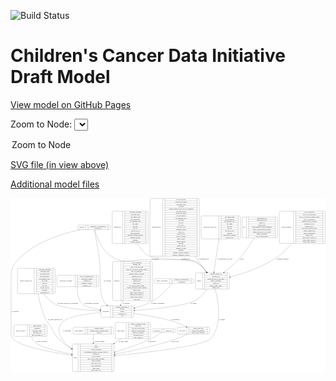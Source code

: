 <link rel='stylesheet' href="assets/style.css">
<link rel='stylesheet' href="https://unpkg.com/leaflet@1.5.1/dist/leaflet.css" integrity="sha512-xwE/Az9zrjBIphAcBb3F6JVqxf46+CDLwfLMHloNu6KEQCAWi6HcDUbeOfBIptF7tcCzusKFjFw2yuvEpDL9wQ==" crossorigin="">
<script type="text/javascript" src="https://code.jquery.com/jquery-3.2.1.min.js"></script>
<script type="text/javascript"  src="https://unpkg.com/leaflet@1.5.1/dist/leaflet.js"></script>
<script type="text/javascript" src="assets/actions.js"></script>

![Build Status](https://github.com/CBIIT/ccdi-model/actions/workflows/model-test-and-deploy.yml/badge.svg)

# Children's Cancer Data Initiative Draft Model

[View model on GitHub Pages](https://cbiit.github.io/ccdi-model/)



Zoom to Node: <select id="node_select">
  <option value="">Zoom to Node</option>
</select>
<div id="model"></div>

<p>
<a href="./model-desc/ccdi-model.svg">SVG file (in view above)</a>
<p>
<a href="./model-desc">Additional model files</a>
<div id='graph' style='display:off;'>
<svg width="3143pt" height="1735pt"
 viewBox="0.00 0.00 3143.28 1735.00" xmlns="http://www.w3.org/2000/svg" xmlns:xlink="http://www.w3.org/1999/xlink">
<g id="graph0" class="graph" transform="scale(1 1) rotate(0) translate(4 1731)">
<title>Perl</title>
<polygon fill="#ffffff" stroke="transparent" points="-4,4 -4,-1731 3139.2805,-1731 3139.2805,4 -4,4"/>
<!-- therapeutic_procedure -->
<g id="node1" class="node">
<title>therapeutic_procedure</title>
<path fill="none" stroke="#000000" d="M471.7805,-846.5C471.7805,-846.5 863.7805,-846.5 863.7805,-846.5 869.7805,-846.5 875.7805,-852.5 875.7805,-858.5 875.7805,-858.5 875.7805,-949.5 875.7805,-949.5 875.7805,-955.5 869.7805,-961.5 863.7805,-961.5 863.7805,-961.5 471.7805,-961.5 471.7805,-961.5 465.7805,-961.5 459.7805,-955.5 459.7805,-949.5 459.7805,-949.5 459.7805,-858.5 459.7805,-858.5 459.7805,-852.5 465.7805,-846.5 471.7805,-846.5"/>
<text text-anchor="middle" x="550.2805" y="-900.3" font-family="Times,serif" font-size="14.00" fill="#000000">therapeutic_procedure</text>
<polyline fill="none" stroke="#000000" points="640.7805,-846.5 640.7805,-961.5 "/>
<text text-anchor="middle" x="651.2805" y="-900.3" font-family="Times,serif" font-size="14.00" fill="#000000"> </text>
<polyline fill="none" stroke="#000000" points="661.7805,-846.5 661.7805,-961.5 "/>
<text text-anchor="middle" x="758.2805" y="-946.3" font-family="Times,serif" font-size="14.00" fill="#000000">days_to_treatment_start</text>
<polyline fill="none" stroke="#000000" points="661.7805,-938.5 854.7805,-938.5 "/>
<text text-anchor="middle" x="758.2805" y="-923.3" font-family="Times,serif" font-size="14.00" fill="#000000">therapeutic_agents</text>
<polyline fill="none" stroke="#000000" points="661.7805,-915.5 854.7805,-915.5 "/>
<text text-anchor="middle" x="758.2805" y="-900.3" font-family="Times,serif" font-size="14.00" fill="#000000">treatment_id</text>
<polyline fill="none" stroke="#000000" points="661.7805,-892.5 854.7805,-892.5 "/>
<text text-anchor="middle" x="758.2805" y="-877.3" font-family="Times,serif" font-size="14.00" fill="#000000">treatment_outcome</text>
<polyline fill="none" stroke="#000000" points="661.7805,-869.5 854.7805,-869.5 "/>
<text text-anchor="middle" x="758.2805" y="-854.3" font-family="Times,serif" font-size="14.00" fill="#000000">treatment_type</text>
<polyline fill="none" stroke="#000000" points="854.7805,-846.5 854.7805,-961.5 "/>
<text text-anchor="middle" x="865.2805" y="-900.3" font-family="Times,serif" font-size="14.00" fill="#000000"> </text>
</g>
<!-- participant -->
<g id="node5" class="node">
<title>participant</title>
<path fill="none" stroke="#000000" d="M910.7805,-541.5C910.7805,-541.5 1214.7805,-541.5 1214.7805,-541.5 1220.7805,-541.5 1226.7805,-547.5 1226.7805,-553.5 1226.7805,-553.5 1226.7805,-644.5 1226.7805,-644.5 1226.7805,-650.5 1220.7805,-656.5 1214.7805,-656.5 1214.7805,-656.5 910.7805,-656.5 910.7805,-656.5 904.7805,-656.5 898.7805,-650.5 898.7805,-644.5 898.7805,-644.5 898.7805,-553.5 898.7805,-553.5 898.7805,-547.5 904.7805,-541.5 910.7805,-541.5"/>
<text text-anchor="middle" x="946.7805" y="-595.3" font-family="Times,serif" font-size="14.00" fill="#000000">participant</text>
<polyline fill="none" stroke="#000000" points="994.7805,-541.5 994.7805,-656.5 "/>
<text text-anchor="middle" x="1005.2805" y="-595.3" font-family="Times,serif" font-size="14.00" fill="#000000"> </text>
<polyline fill="none" stroke="#000000" points="1015.7805,-541.5 1015.7805,-656.5 "/>
<text text-anchor="middle" x="1110.7805" y="-641.3" font-family="Times,serif" font-size="14.00" fill="#000000">alternate_participant_id</text>
<polyline fill="none" stroke="#000000" points="1015.7805,-633.5 1205.7805,-633.5 "/>
<text text-anchor="middle" x="1110.7805" y="-618.3" font-family="Times,serif" font-size="14.00" fill="#000000">ethnicity</text>
<polyline fill="none" stroke="#000000" points="1015.7805,-610.5 1205.7805,-610.5 "/>
<text text-anchor="middle" x="1110.7805" y="-595.3" font-family="Times,serif" font-size="14.00" fill="#000000">gender</text>
<polyline fill="none" stroke="#000000" points="1015.7805,-587.5 1205.7805,-587.5 "/>
<text text-anchor="middle" x="1110.7805" y="-572.3" font-family="Times,serif" font-size="14.00" fill="#000000">participant_id</text>
<polyline fill="none" stroke="#000000" points="1015.7805,-564.5 1205.7805,-564.5 "/>
<text text-anchor="middle" x="1110.7805" y="-549.3" font-family="Times,serif" font-size="14.00" fill="#000000">race</text>
<polyline fill="none" stroke="#000000" points="1205.7805,-541.5 1205.7805,-656.5 "/>
<text text-anchor="middle" x="1216.2805" y="-595.3" font-family="Times,serif" font-size="14.00" fill="#000000"> </text>
</g>
<!-- therapeutic_procedure&#45;&gt;participant -->
<g id="edge5" class="edge">
<title>therapeutic_procedure&#45;&gt;participant</title>
<path fill="none" stroke="#000000" d="M662.4537,-846.4025C661.0287,-794.609 667.8608,-719.9599 711.7805,-675 737.424,-648.7491 813.6991,-630.5705 888.6207,-618.591"/>
<polygon fill="#000000" stroke="#000000" points="889.3602,-622.018 898.6993,-617.0147 888.2786,-615.102 889.3602,-622.018"/>
<text text-anchor="middle" x="804.7805" y="-678.8" font-family="Times,serif" font-size="14.00" fill="#000000">of_therapeutic_procedure</text>
</g>
<!-- synonym -->
<g id="node2" class="node">
<title>synonym</title>
<path fill="none" stroke="#000000" d="M679.2805,-1416C679.2805,-1416 980.2805,-1416 980.2805,-1416 986.2805,-1416 992.2805,-1422 992.2805,-1428 992.2805,-1428 992.2805,-1450 992.2805,-1450 992.2805,-1456 986.2805,-1462 980.2805,-1462 980.2805,-1462 679.2805,-1462 679.2805,-1462 673.2805,-1462 667.2805,-1456 667.2805,-1450 667.2805,-1450 667.2805,-1428 667.2805,-1428 667.2805,-1422 673.2805,-1416 679.2805,-1416"/>
<text text-anchor="middle" x="707.2805" y="-1435.3" font-family="Times,serif" font-size="14.00" fill="#000000">synonym</text>
<polyline fill="none" stroke="#000000" points="747.2805,-1416 747.2805,-1462 "/>
<text text-anchor="middle" x="757.7805" y="-1435.3" font-family="Times,serif" font-size="14.00" fill="#000000"> </text>
<polyline fill="none" stroke="#000000" points="768.2805,-1416 768.2805,-1462 "/>
<text text-anchor="middle" x="869.7805" y="-1446.8" font-family="Times,serif" font-size="14.00" fill="#000000">repository_of_synonym_id</text>
<polyline fill="none" stroke="#000000" points="768.2805,-1439 971.2805,-1439 "/>
<text text-anchor="middle" x="869.7805" y="-1423.8" font-family="Times,serif" font-size="14.00" fill="#000000">synonym_id</text>
<polyline fill="none" stroke="#000000" points="971.2805,-1416 971.2805,-1462 "/>
<text text-anchor="middle" x="981.7805" y="-1435.3" font-family="Times,serif" font-size="14.00" fill="#000000"> </text>
</g>
<!-- synonym&#45;&gt;participant -->
<g id="edge11" class="edge">
<title>synonym&#45;&gt;participant</title>
<path fill="none" stroke="#000000" d="M834.1411,-1415.6544C844.2667,-1360.7717 869.6576,-1219.1862 884.7805,-1100 895.7917,-1013.2181 878.5461,-784.6068 920.7805,-708 929.9802,-691.3131 942.9185,-676.3669 957.2769,-663.2848"/>
<polygon fill="#000000" stroke="#000000" points="959.6802,-665.8326 964.9026,-656.6142 955.0715,-660.5639 959.6802,-665.8326"/>
<text text-anchor="middle" x="963.2805" y="-900.3" font-family="Times,serif" font-size="14.00" fill="#000000">of_synonym</text>
</g>
<!-- study -->
<g id="node11" class="node">
<title>study</title>
<path fill="none" stroke="#000000" d="M626.7805,-.5C626.7805,-.5 1016.7805,-.5 1016.7805,-.5 1022.7805,-.5 1028.7805,-6.5 1028.7805,-12.5 1028.7805,-12.5 1028.7805,-264.5 1028.7805,-264.5 1028.7805,-270.5 1022.7805,-276.5 1016.7805,-276.5 1016.7805,-276.5 626.7805,-276.5 626.7805,-276.5 620.7805,-276.5 614.7805,-270.5 614.7805,-264.5 614.7805,-264.5 614.7805,-12.5 614.7805,-12.5 614.7805,-6.5 620.7805,-.5 626.7805,-.5"/>
<text text-anchor="middle" x="642.7805" y="-134.8" font-family="Times,serif" font-size="14.00" fill="#000000">study</text>
<polyline fill="none" stroke="#000000" points="670.7805,-.5 670.7805,-276.5 "/>
<text text-anchor="middle" x="681.2805" y="-134.8" font-family="Times,serif" font-size="14.00" fill="#000000"> </text>
<polyline fill="none" stroke="#000000" points="691.7805,-.5 691.7805,-276.5 "/>
<text text-anchor="middle" x="849.7805" y="-261.3" font-family="Times,serif" font-size="14.00" fill="#000000">acl</text>
<polyline fill="none" stroke="#000000" points="691.7805,-253.5 1007.7805,-253.5 "/>
<text text-anchor="middle" x="849.7805" y="-238.3" font-family="Times,serif" font-size="14.00" fill="#000000">consent</text>
<polyline fill="none" stroke="#000000" points="691.7805,-230.5 1007.7805,-230.5 "/>
<text text-anchor="middle" x="849.7805" y="-215.3" font-family="Times,serif" font-size="14.00" fill="#000000">consent_shorthand</text>
<polyline fill="none" stroke="#000000" points="691.7805,-207.5 1007.7805,-207.5 "/>
<text text-anchor="middle" x="849.7805" y="-192.3" font-family="Times,serif" font-size="14.00" fill="#000000">experimental_strategy_and_data_subtype</text>
<polyline fill="none" stroke="#000000" points="691.7805,-184.5 1007.7805,-184.5 "/>
<text text-anchor="middle" x="849.7805" y="-169.3" font-family="Times,serif" font-size="14.00" fill="#000000">external_url</text>
<polyline fill="none" stroke="#000000" points="691.7805,-161.5 1007.7805,-161.5 "/>
<text text-anchor="middle" x="849.7805" y="-146.3" font-family="Times,serif" font-size="14.00" fill="#000000">phs_accession</text>
<polyline fill="none" stroke="#000000" points="691.7805,-138.5 1007.7805,-138.5 "/>
<text text-anchor="middle" x="849.7805" y="-123.3" font-family="Times,serif" font-size="14.00" fill="#000000">size_of_data_being_uploaded</text>
<polyline fill="none" stroke="#000000" points="691.7805,-115.5 1007.7805,-115.5 "/>
<text text-anchor="middle" x="849.7805" y="-100.3" font-family="Times,serif" font-size="14.00" fill="#000000">study_acronym</text>
<polyline fill="none" stroke="#000000" points="691.7805,-92.5 1007.7805,-92.5 "/>
<text text-anchor="middle" x="849.7805" y="-77.3" font-family="Times,serif" font-size="14.00" fill="#000000">study_data_types</text>
<polyline fill="none" stroke="#000000" points="691.7805,-69.5 1007.7805,-69.5 "/>
<text text-anchor="middle" x="849.7805" y="-54.3" font-family="Times,serif" font-size="14.00" fill="#000000">study_description</text>
<polyline fill="none" stroke="#000000" points="691.7805,-46.5 1007.7805,-46.5 "/>
<text text-anchor="middle" x="849.7805" y="-31.3" font-family="Times,serif" font-size="14.00" fill="#000000">study_name</text>
<polyline fill="none" stroke="#000000" points="691.7805,-23.5 1007.7805,-23.5 "/>
<text text-anchor="middle" x="849.7805" y="-8.3" font-family="Times,serif" font-size="14.00" fill="#000000">study_short_title</text>
<polyline fill="none" stroke="#000000" points="1007.7805,-.5 1007.7805,-276.5 "/>
<text text-anchor="middle" x="1018.2805" y="-134.8" font-family="Times,serif" font-size="14.00" fill="#000000"> </text>
</g>
<!-- synonym&#45;&gt;study -->
<g id="edge12" class="edge">
<title>synonym&#45;&gt;study</title>
<path fill="none" stroke="#000000" d="M693.0243,-1415.9361C519.7666,-1379.5155 223.6924,-1292.0276 56.7805,-1100 -2.574,-1031.7144 1.7805,-994.4758 1.7805,-904 1.7805,-904 1.7805,-904 1.7805,-409 1.7805,-372.0229 -5.3414,-354.1717 20.7805,-328 101.7911,-246.8348 396.0598,-192.9574 604.3453,-164.0544"/>
<polygon fill="#000000" stroke="#000000" points="605.0793,-167.4864 614.5081,-162.6544 604.124,-160.5519 605.0793,-167.4864"/>
<text text-anchor="middle" x="44.2805" y="-595.3" font-family="Times,serif" font-size="14.00" fill="#000000">of_synonym</text>
</g>
<!-- sample -->
<g id="node16" class="node">
<title>sample</title>
<path fill="none" stroke="#000000" d="M1854.7805,-823.5C1854.7805,-823.5 2168.7805,-823.5 2168.7805,-823.5 2174.7805,-823.5 2180.7805,-829.5 2180.7805,-835.5 2180.7805,-835.5 2180.7805,-972.5 2180.7805,-972.5 2180.7805,-978.5 2174.7805,-984.5 2168.7805,-984.5 2168.7805,-984.5 1854.7805,-984.5 1854.7805,-984.5 1848.7805,-984.5 1842.7805,-978.5 1842.7805,-972.5 1842.7805,-972.5 1842.7805,-835.5 1842.7805,-835.5 1842.7805,-829.5 1848.7805,-823.5 1854.7805,-823.5"/>
<text text-anchor="middle" x="1876.7805" y="-900.3" font-family="Times,serif" font-size="14.00" fill="#000000">sample</text>
<polyline fill="none" stroke="#000000" points="1910.7805,-823.5 1910.7805,-984.5 "/>
<text text-anchor="middle" x="1921.2805" y="-900.3" font-family="Times,serif" font-size="14.00" fill="#000000"> </text>
<polyline fill="none" stroke="#000000" points="1931.7805,-823.5 1931.7805,-984.5 "/>
<text text-anchor="middle" x="2045.7805" y="-969.3" font-family="Times,serif" font-size="14.00" fill="#000000">alternate_sample_id</text>
<polyline fill="none" stroke="#000000" points="1931.7805,-961.5 2159.7805,-961.5 "/>
<text text-anchor="middle" x="2045.7805" y="-946.3" font-family="Times,serif" font-size="14.00" fill="#000000">anatomic_site</text>
<polyline fill="none" stroke="#000000" points="1931.7805,-938.5 2159.7805,-938.5 "/>
<text text-anchor="middle" x="2045.7805" y="-923.3" font-family="Times,serif" font-size="14.00" fill="#000000">participant_age_at_collection</text>
<polyline fill="none" stroke="#000000" points="1931.7805,-915.5 2159.7805,-915.5 "/>
<text text-anchor="middle" x="2045.7805" y="-900.3" font-family="Times,serif" font-size="14.00" fill="#000000">sample_description</text>
<polyline fill="none" stroke="#000000" points="1931.7805,-892.5 2159.7805,-892.5 "/>
<text text-anchor="middle" x="2045.7805" y="-877.3" font-family="Times,serif" font-size="14.00" fill="#000000">sample_id</text>
<polyline fill="none" stroke="#000000" points="1931.7805,-869.5 2159.7805,-869.5 "/>
<text text-anchor="middle" x="2045.7805" y="-854.3" font-family="Times,serif" font-size="14.00" fill="#000000">sample_tumor_status</text>
<polyline fill="none" stroke="#000000" points="1931.7805,-846.5 2159.7805,-846.5 "/>
<text text-anchor="middle" x="2045.7805" y="-831.3" font-family="Times,serif" font-size="14.00" fill="#000000">sample_type</text>
<polyline fill="none" stroke="#000000" points="2159.7805,-823.5 2159.7805,-984.5 "/>
<text text-anchor="middle" x="2170.2805" y="-900.3" font-family="Times,serif" font-size="14.00" fill="#000000"> </text>
</g>
<!-- synonym&#45;&gt;sample -->
<g id="edge13" class="edge">
<title>synonym&#45;&gt;sample</title>
<path fill="none" stroke="#000000" d="M835.7107,-1415.9628C851.6093,-1359.4297 900.9818,-1213.8846 1001.7805,-1151 1151.622,-1057.5194 1221.512,-1128.9783 1397.7805,-1118 1446.1724,-1114.9861 1789.8589,-1120.5368 1833.7805,-1100 1883.2594,-1076.8648 1925.1559,-1032.9776 1955.8487,-992.5881"/>
<polygon fill="#000000" stroke="#000000" points="1958.661,-994.6717 1961.8368,-984.5641 1953.0509,-990.4851 1958.661,-994.6717"/>
<text text-anchor="middle" x="1440.2805" y="-1121.8" font-family="Times,serif" font-size="14.00" fill="#000000">of_synonym</text>
</g>
<!-- study_personnel -->
<g id="node3" class="node">
<title>study_personnel</title>
<path fill="none" stroke="#000000" d="M42.2805,-351.5C42.2805,-351.5 349.2805,-351.5 349.2805,-351.5 355.2805,-351.5 361.2805,-357.5 361.2805,-363.5 361.2805,-363.5 361.2805,-454.5 361.2805,-454.5 361.2805,-460.5 355.2805,-466.5 349.2805,-466.5 349.2805,-466.5 42.2805,-466.5 42.2805,-466.5 36.2805,-466.5 30.2805,-460.5 30.2805,-454.5 30.2805,-454.5 30.2805,-363.5 30.2805,-363.5 30.2805,-357.5 36.2805,-351.5 42.2805,-351.5"/>
<text text-anchor="middle" x="97.2805" y="-405.3" font-family="Times,serif" font-size="14.00" fill="#000000">study_personnel</text>
<polyline fill="none" stroke="#000000" points="164.2805,-351.5 164.2805,-466.5 "/>
<text text-anchor="middle" x="174.7805" y="-405.3" font-family="Times,serif" font-size="14.00" fill="#000000"> </text>
<polyline fill="none" stroke="#000000" points="185.2805,-351.5 185.2805,-466.5 "/>
<text text-anchor="middle" x="262.7805" y="-451.3" font-family="Times,serif" font-size="14.00" fill="#000000">email_address</text>
<polyline fill="none" stroke="#000000" points="185.2805,-443.5 340.2805,-443.5 "/>
<text text-anchor="middle" x="262.7805" y="-428.3" font-family="Times,serif" font-size="14.00" fill="#000000">institution</text>
<polyline fill="none" stroke="#000000" points="185.2805,-420.5 340.2805,-420.5 "/>
<text text-anchor="middle" x="262.7805" y="-405.3" font-family="Times,serif" font-size="14.00" fill="#000000">personnel_name</text>
<polyline fill="none" stroke="#000000" points="185.2805,-397.5 340.2805,-397.5 "/>
<text text-anchor="middle" x="262.7805" y="-382.3" font-family="Times,serif" font-size="14.00" fill="#000000">personnel_type</text>
<polyline fill="none" stroke="#000000" points="185.2805,-374.5 340.2805,-374.5 "/>
<text text-anchor="middle" x="262.7805" y="-359.3" font-family="Times,serif" font-size="14.00" fill="#000000">study_personnel_id</text>
<polyline fill="none" stroke="#000000" points="340.2805,-351.5 340.2805,-466.5 "/>
<text text-anchor="middle" x="350.7805" y="-405.3" font-family="Times,serif" font-size="14.00" fill="#000000"> </text>
</g>
<!-- study_personnel&#45;&gt;study -->
<g id="edge10" class="edge">
<title>study_personnel&#45;&gt;study</title>
<path fill="none" stroke="#000000" d="M205.1214,-351.2258C211.0816,-330.9814 220.8333,-309.6631 236.7805,-295 291.1088,-245.046 461.8022,-202.8129 604.8828,-174.8571"/>
<polygon fill="#000000" stroke="#000000" points="605.5495,-178.2931 614.7,-172.9527 604.2164,-171.4212 605.5495,-178.2931"/>
<text text-anchor="middle" x="306.2805" y="-298.8" font-family="Times,serif" font-size="14.00" fill="#000000">of_study_personnel</text>
</g>
<!-- clinical_measure_file -->
<g id="node4" class="node">
<title>clinical_measure_file</title>
<path fill="none" stroke="#000000" d="M77.7805,-777.5C77.7805,-777.5 429.7805,-777.5 429.7805,-777.5 435.7805,-777.5 441.7805,-783.5 441.7805,-789.5 441.7805,-789.5 441.7805,-1018.5 441.7805,-1018.5 441.7805,-1024.5 435.7805,-1030.5 429.7805,-1030.5 429.7805,-1030.5 77.7805,-1030.5 77.7805,-1030.5 71.7805,-1030.5 65.7805,-1024.5 65.7805,-1018.5 65.7805,-1018.5 65.7805,-789.5 65.7805,-789.5 65.7805,-783.5 71.7805,-777.5 77.7805,-777.5"/>
<text text-anchor="middle" x="149.2805" y="-900.3" font-family="Times,serif" font-size="14.00" fill="#000000">clinical_measure_file</text>
<polyline fill="none" stroke="#000000" points="232.7805,-777.5 232.7805,-1030.5 "/>
<text text-anchor="middle" x="243.2805" y="-900.3" font-family="Times,serif" font-size="14.00" fill="#000000"> </text>
<polyline fill="none" stroke="#000000" points="253.7805,-777.5 253.7805,-1030.5 "/>
<text text-anchor="middle" x="337.2805" y="-1015.3" font-family="Times,serif" font-size="14.00" fill="#000000">checksum_algorithm</text>
<polyline fill="none" stroke="#000000" points="253.7805,-1007.5 420.7805,-1007.5 "/>
<text text-anchor="middle" x="337.2805" y="-992.3" font-family="Times,serif" font-size="14.00" fill="#000000">checksum_value</text>
<polyline fill="none" stroke="#000000" points="253.7805,-984.5 420.7805,-984.5 "/>
<text text-anchor="middle" x="337.2805" y="-969.3" font-family="Times,serif" font-size="14.00" fill="#000000">dcf_indexd_guid</text>
<polyline fill="none" stroke="#000000" points="253.7805,-961.5 420.7805,-961.5 "/>
<text text-anchor="middle" x="337.2805" y="-946.3" font-family="Times,serif" font-size="14.00" fill="#000000">file_description</text>
<polyline fill="none" stroke="#000000" points="253.7805,-938.5 420.7805,-938.5 "/>
<text text-anchor="middle" x="337.2805" y="-923.3" font-family="Times,serif" font-size="14.00" fill="#000000">file_mapping_level</text>
<polyline fill="none" stroke="#000000" points="253.7805,-915.5 420.7805,-915.5 "/>
<text text-anchor="middle" x="337.2805" y="-900.3" font-family="Times,serif" font-size="14.00" fill="#000000">file_name</text>
<polyline fill="none" stroke="#000000" points="253.7805,-892.5 420.7805,-892.5 "/>
<text text-anchor="middle" x="337.2805" y="-877.3" font-family="Times,serif" font-size="14.00" fill="#000000">file_size</text>
<polyline fill="none" stroke="#000000" points="253.7805,-869.5 420.7805,-869.5 "/>
<text text-anchor="middle" x="337.2805" y="-854.3" font-family="Times,serif" font-size="14.00" fill="#000000">file_type</text>
<polyline fill="none" stroke="#000000" points="253.7805,-846.5 420.7805,-846.5 "/>
<text text-anchor="middle" x="337.2805" y="-831.3" font-family="Times,serif" font-size="14.00" fill="#000000">file_url_in_cds</text>
<polyline fill="none" stroke="#000000" points="253.7805,-823.5 420.7805,-823.5 "/>
<text text-anchor="middle" x="337.2805" y="-808.3" font-family="Times,serif" font-size="14.00" fill="#000000">md5sum</text>
<polyline fill="none" stroke="#000000" points="253.7805,-800.5 420.7805,-800.5 "/>
<text text-anchor="middle" x="337.2805" y="-785.3" font-family="Times,serif" font-size="14.00" fill="#000000">participant_list</text>
<polyline fill="none" stroke="#000000" points="420.7805,-777.5 420.7805,-1030.5 "/>
<text text-anchor="middle" x="431.2805" y="-900.3" font-family="Times,serif" font-size="14.00" fill="#000000"> </text>
</g>
<!-- clinical_measure_file&#45;&gt;participant -->
<g id="edge14" class="edge">
<title>clinical_measure_file&#45;&gt;participant</title>
<path fill="none" stroke="#000000" d="M327.8382,-777.4395C357.0861,-738.3403 394.21,-699.2269 437.7805,-675 512.7972,-633.2878 730.9971,-614.1516 888.4657,-605.5903"/>
<polygon fill="#000000" stroke="#000000" points="888.9487,-609.0695 898.7479,-605.0415 888.5756,-602.0795 888.9487,-609.0695"/>
<text text-anchor="middle" x="567.2805" y="-678.8" font-family="Times,serif" font-size="14.00" fill="#000000">of_clinical_measure_file_participant</text>
</g>
<!-- clinical_measure_file&#45;&gt;study -->
<g id="edge17" class="edge">
<title>clinical_measure_file&#45;&gt;study</title>
<path fill="none" stroke="#000000" d="M271.3486,-777.1493C285.9838,-696.8088 311.6142,-592.5108 354.7805,-508 359.5174,-498.7261 363.5859,-498.3709 369.7805,-490 420.9629,-420.8349 417.6281,-391.4173 475.7805,-328 512.0574,-288.4387 558.5505,-255.3396 605.6047,-228.454"/>
<polygon fill="#000000" stroke="#000000" points="607.3975,-231.4613 614.3949,-223.506 603.9638,-225.3612 607.3975,-231.4613"/>
<text text-anchor="middle" x="440.7805" y="-511.8" font-family="Times,serif" font-size="14.00" fill="#000000">of_clinical_measure_file</text>
</g>
<!-- participant&#45;&gt;study -->
<g id="edge15" class="edge">
<title>participant&#45;&gt;study</title>
<path fill="none" stroke="#000000" d="M898.4442,-589.147C753.6237,-576.6258 558.3302,-549.0534 509.7805,-490 464.0558,-434.383 474.4755,-390.75 509.7805,-328 532.3874,-287.819 567.341,-255.1718 605.7985,-229.0214"/>
<polygon fill="#000000" stroke="#000000" points="608.1798,-231.642 614.5805,-223.1991 604.3118,-225.8078 608.1798,-231.642"/>
<text text-anchor="middle" x="560.2805" y="-405.3" font-family="Times,serif" font-size="14.00" fill="#000000">of_participant</text>
</g>
<!-- study_arm -->
<g id="node17" class="node">
<title>study_arm</title>
<path fill="none" stroke="#000000" d="M1674.2805,-374.5C1674.2805,-374.5 1971.2805,-374.5 1971.2805,-374.5 1977.2805,-374.5 1983.2805,-380.5 1983.2805,-386.5 1983.2805,-386.5 1983.2805,-431.5 1983.2805,-431.5 1983.2805,-437.5 1977.2805,-443.5 1971.2805,-443.5 1971.2805,-443.5 1674.2805,-443.5 1674.2805,-443.5 1668.2805,-443.5 1662.2805,-437.5 1662.2805,-431.5 1662.2805,-431.5 1662.2805,-386.5 1662.2805,-386.5 1662.2805,-380.5 1668.2805,-374.5 1674.2805,-374.5"/>
<text text-anchor="middle" x="1708.2805" y="-405.3" font-family="Times,serif" font-size="14.00" fill="#000000">study_arm</text>
<polyline fill="none" stroke="#000000" points="1754.2805,-374.5 1754.2805,-443.5 "/>
<text text-anchor="middle" x="1764.7805" y="-405.3" font-family="Times,serif" font-size="14.00" fill="#000000"> </text>
<polyline fill="none" stroke="#000000" points="1775.2805,-374.5 1775.2805,-443.5 "/>
<text text-anchor="middle" x="1868.7805" y="-428.3" font-family="Times,serif" font-size="14.00" fill="#000000">clinical_trial_arm</text>
<polyline fill="none" stroke="#000000" points="1775.2805,-420.5 1962.2805,-420.5 "/>
<text text-anchor="middle" x="1868.7805" y="-405.3" font-family="Times,serif" font-size="14.00" fill="#000000">clinical_trial_identifier</text>
<polyline fill="none" stroke="#000000" points="1775.2805,-397.5 1962.2805,-397.5 "/>
<text text-anchor="middle" x="1868.7805" y="-382.3" font-family="Times,serif" font-size="14.00" fill="#000000">clinical_trial_repository</text>
<polyline fill="none" stroke="#000000" points="1962.2805,-374.5 1962.2805,-443.5 "/>
<text text-anchor="middle" x="1972.7805" y="-405.3" font-family="Times,serif" font-size="14.00" fill="#000000"> </text>
</g>
<!-- participant&#45;&gt;study_arm -->
<g id="edge16" class="edge">
<title>participant&#45;&gt;study_arm</title>
<path fill="none" stroke="#000000" d="M1226.8259,-580.4264C1346.8204,-564.0326 1512.4561,-535.5177 1652.7805,-490 1686.1765,-479.1671 1721.4695,-463.1689 1751.1911,-448.2453"/>
<polygon fill="#000000" stroke="#000000" points="1752.897,-451.3044 1760.2278,-443.6552 1749.727,-445.0634 1752.897,-451.3044"/>
<text text-anchor="middle" x="1640.2805" y="-511.8" font-family="Times,serif" font-size="14.00" fill="#000000">of_participant</text>
</g>
<!-- imaging_file -->
<g id="node6" class="node">
<title>imaging_file</title>
<path fill="none" stroke="#000000" d="M1022.7805,-1278C1022.7805,-1278 1356.7805,-1278 1356.7805,-1278 1362.7805,-1278 1368.7805,-1284 1368.7805,-1290 1368.7805,-1290 1368.7805,-1588 1368.7805,-1588 1368.7805,-1594 1362.7805,-1600 1356.7805,-1600 1356.7805,-1600 1022.7805,-1600 1022.7805,-1600 1016.7805,-1600 1010.7805,-1594 1010.7805,-1588 1010.7805,-1588 1010.7805,-1290 1010.7805,-1290 1010.7805,-1284 1016.7805,-1278 1022.7805,-1278"/>
<text text-anchor="middle" x="1062.7805" y="-1435.3" font-family="Times,serif" font-size="14.00" fill="#000000">imaging_file</text>
<polyline fill="none" stroke="#000000" points="1114.7805,-1278 1114.7805,-1600 "/>
<text text-anchor="middle" x="1125.2805" y="-1435.3" font-family="Times,serif" font-size="14.00" fill="#000000"> </text>
<polyline fill="none" stroke="#000000" points="1135.7805,-1278 1135.7805,-1600 "/>
<text text-anchor="middle" x="1241.7805" y="-1584.8" font-family="Times,serif" font-size="14.00" fill="#000000">checksum_algorithm</text>
<polyline fill="none" stroke="#000000" points="1135.7805,-1577 1347.7805,-1577 "/>
<text text-anchor="middle" x="1241.7805" y="-1561.8" font-family="Times,serif" font-size="14.00" fill="#000000">checksum_value</text>
<polyline fill="none" stroke="#000000" points="1135.7805,-1554 1347.7805,-1554 "/>
<text text-anchor="middle" x="1241.7805" y="-1538.8" font-family="Times,serif" font-size="14.00" fill="#000000">dcf_indexd_guid</text>
<polyline fill="none" stroke="#000000" points="1135.7805,-1531 1347.7805,-1531 "/>
<text text-anchor="middle" x="1241.7805" y="-1515.8" font-family="Times,serif" font-size="14.00" fill="#000000">file_description</text>
<polyline fill="none" stroke="#000000" points="1135.7805,-1508 1347.7805,-1508 "/>
<text text-anchor="middle" x="1241.7805" y="-1492.8" font-family="Times,serif" font-size="14.00" fill="#000000">file_mapping_level</text>
<polyline fill="none" stroke="#000000" points="1135.7805,-1485 1347.7805,-1485 "/>
<text text-anchor="middle" x="1241.7805" y="-1469.8" font-family="Times,serif" font-size="14.00" fill="#000000">file_name</text>
<polyline fill="none" stroke="#000000" points="1135.7805,-1462 1347.7805,-1462 "/>
<text text-anchor="middle" x="1241.7805" y="-1446.8" font-family="Times,serif" font-size="14.00" fill="#000000">file_size</text>
<polyline fill="none" stroke="#000000" points="1135.7805,-1439 1347.7805,-1439 "/>
<text text-anchor="middle" x="1241.7805" y="-1423.8" font-family="Times,serif" font-size="14.00" fill="#000000">file_type</text>
<polyline fill="none" stroke="#000000" points="1135.7805,-1416 1347.7805,-1416 "/>
<text text-anchor="middle" x="1241.7805" y="-1400.8" font-family="Times,serif" font-size="14.00" fill="#000000">file_url_in_cds</text>
<polyline fill="none" stroke="#000000" points="1135.7805,-1393 1347.7805,-1393 "/>
<text text-anchor="middle" x="1241.7805" y="-1377.8" font-family="Times,serif" font-size="14.00" fill="#000000">image_modality</text>
<polyline fill="none" stroke="#000000" points="1135.7805,-1370 1347.7805,-1370 "/>
<text text-anchor="middle" x="1241.7805" y="-1354.8" font-family="Times,serif" font-size="14.00" fill="#000000">imaging_instrument_model</text>
<polyline fill="none" stroke="#000000" points="1135.7805,-1347 1347.7805,-1347 "/>
<text text-anchor="middle" x="1241.7805" y="-1331.8" font-family="Times,serif" font-size="14.00" fill="#000000">imaging_platform</text>
<polyline fill="none" stroke="#000000" points="1135.7805,-1324 1347.7805,-1324 "/>
<text text-anchor="middle" x="1241.7805" y="-1308.8" font-family="Times,serif" font-size="14.00" fill="#000000">md5sum</text>
<polyline fill="none" stroke="#000000" points="1135.7805,-1301 1347.7805,-1301 "/>
<text text-anchor="middle" x="1241.7805" y="-1285.8" font-family="Times,serif" font-size="14.00" fill="#000000">software_package</text>
<polyline fill="none" stroke="#000000" points="1347.7805,-1278 1347.7805,-1600 "/>
<text text-anchor="middle" x="1358.2805" y="-1435.3" font-family="Times,serif" font-size="14.00" fill="#000000"> </text>
</g>
<!-- imaging_file&#45;&gt;sample -->
<g id="edge9" class="edge">
<title>imaging_file&#45;&gt;sample</title>
<path fill="none" stroke="#000000" d="M1261.4209,-1277.7167C1290.849,-1229.3123 1329.732,-1181.1279 1378.7805,-1151 1422.1281,-1124.3737 1788.4835,-1123.1551 1833.7805,-1100 1881.5437,-1075.5842 1922.7498,-1032.6988 1953.4517,-993.2565"/>
<polygon fill="#000000" stroke="#000000" points="1956.5477,-994.9697 1959.8423,-984.9001 1950.9873,-990.7173 1956.5477,-994.9697"/>
<text text-anchor="middle" x="1744.2805" y="-1121.8" font-family="Times,serif" font-size="14.00" fill="#000000">of_imaging_file</text>
</g>
<!-- study_funding -->
<g id="node7" class="node">
<title>study_funding</title>
<path fill="none" stroke="#000000" d="M632.2805,-374.5C632.2805,-374.5 1011.2805,-374.5 1011.2805,-374.5 1017.2805,-374.5 1023.2805,-380.5 1023.2805,-386.5 1023.2805,-386.5 1023.2805,-431.5 1023.2805,-431.5 1023.2805,-437.5 1017.2805,-443.5 1011.2805,-443.5 1011.2805,-443.5 632.2805,-443.5 632.2805,-443.5 626.2805,-443.5 620.2805,-437.5 620.2805,-431.5 620.2805,-431.5 620.2805,-386.5 620.2805,-386.5 620.2805,-380.5 626.2805,-374.5 632.2805,-374.5"/>
<text text-anchor="middle" x="679.7805" y="-405.3" font-family="Times,serif" font-size="14.00" fill="#000000">study_funding</text>
<polyline fill="none" stroke="#000000" points="739.2805,-374.5 739.2805,-443.5 "/>
<text text-anchor="middle" x="749.7805" y="-405.3" font-family="Times,serif" font-size="14.00" fill="#000000"> </text>
<polyline fill="none" stroke="#000000" points="760.2805,-374.5 760.2805,-443.5 "/>
<text text-anchor="middle" x="881.2805" y="-428.3" font-family="Times,serif" font-size="14.00" fill="#000000">funding_agency</text>
<polyline fill="none" stroke="#000000" points="760.2805,-420.5 1002.2805,-420.5 "/>
<text text-anchor="middle" x="881.2805" y="-405.3" font-family="Times,serif" font-size="14.00" fill="#000000">funding_source_program_name</text>
<polyline fill="none" stroke="#000000" points="760.2805,-397.5 1002.2805,-397.5 "/>
<text text-anchor="middle" x="881.2805" y="-382.3" font-family="Times,serif" font-size="14.00" fill="#000000">grant_id</text>
<polyline fill="none" stroke="#000000" points="1002.2805,-374.5 1002.2805,-443.5 "/>
<text text-anchor="middle" x="1012.7805" y="-405.3" font-family="Times,serif" font-size="14.00" fill="#000000"> </text>
</g>
<!-- study_funding&#45;&gt;study -->
<g id="edge2" class="edge">
<title>study_funding&#45;&gt;study</title>
<path fill="none" stroke="#000000" d="M821.7805,-374.4662C821.7805,-351.5553 821.7805,-319.7488 821.7805,-286.8978"/>
<polygon fill="#000000" stroke="#000000" points="825.2806,-286.6778 821.7805,-276.6779 818.2806,-286.6779 825.2806,-286.6778"/>
<text text-anchor="middle" x="883.7805" y="-298.8" font-family="Times,serif" font-size="14.00" fill="#000000">of_study_funding</text>
</g>
<!-- study_admin -->
<g id="node8" class="node">
<title>study_admin</title>
<path fill="none" stroke="#000000" d="M1053.7805,-328.5C1053.7805,-328.5 1379.7805,-328.5 1379.7805,-328.5 1385.7805,-328.5 1391.7805,-334.5 1391.7805,-340.5 1391.7805,-340.5 1391.7805,-477.5 1391.7805,-477.5 1391.7805,-483.5 1385.7805,-489.5 1379.7805,-489.5 1379.7805,-489.5 1053.7805,-489.5 1053.7805,-489.5 1047.7805,-489.5 1041.7805,-483.5 1041.7805,-477.5 1041.7805,-477.5 1041.7805,-340.5 1041.7805,-340.5 1041.7805,-334.5 1047.7805,-328.5 1053.7805,-328.5"/>
<text text-anchor="middle" x="1095.7805" y="-405.3" font-family="Times,serif" font-size="14.00" fill="#000000">study_admin</text>
<polyline fill="none" stroke="#000000" points="1149.7805,-328.5 1149.7805,-489.5 "/>
<text text-anchor="middle" x="1160.2805" y="-405.3" font-family="Times,serif" font-size="14.00" fill="#000000"> </text>
<polyline fill="none" stroke="#000000" points="1170.7805,-328.5 1170.7805,-489.5 "/>
<text text-anchor="middle" x="1270.7805" y="-474.3" font-family="Times,serif" font-size="14.00" fill="#000000">adult_or_childhood_study</text>
<polyline fill="none" stroke="#000000" points="1170.7805,-466.5 1370.7805,-466.5 "/>
<text text-anchor="middle" x="1270.7805" y="-451.3" font-family="Times,serif" font-size="14.00" fill="#000000">data_types</text>
<polyline fill="none" stroke="#000000" points="1170.7805,-443.5 1370.7805,-443.5 "/>
<text text-anchor="middle" x="1270.7805" y="-428.3" font-family="Times,serif" font-size="14.00" fill="#000000">file_types_and_format</text>
<polyline fill="none" stroke="#000000" points="1170.7805,-420.5 1370.7805,-420.5 "/>
<text text-anchor="middle" x="1270.7805" y="-405.3" font-family="Times,serif" font-size="14.00" fill="#000000">number_of_participants</text>
<polyline fill="none" stroke="#000000" points="1170.7805,-397.5 1370.7805,-397.5 "/>
<text text-anchor="middle" x="1270.7805" y="-382.3" font-family="Times,serif" font-size="14.00" fill="#000000">number_of_samples</text>
<polyline fill="none" stroke="#000000" points="1170.7805,-374.5 1370.7805,-374.5 "/>
<text text-anchor="middle" x="1270.7805" y="-359.3" font-family="Times,serif" font-size="14.00" fill="#000000">organism_species</text>
<polyline fill="none" stroke="#000000" points="1170.7805,-351.5 1370.7805,-351.5 "/>
<text text-anchor="middle" x="1270.7805" y="-336.3" font-family="Times,serif" font-size="14.00" fill="#000000">study_admin_id</text>
<polyline fill="none" stroke="#000000" points="1370.7805,-328.5 1370.7805,-489.5 "/>
<text text-anchor="middle" x="1381.2805" y="-405.3" font-family="Times,serif" font-size="14.00" fill="#000000"> </text>
</g>
<!-- study_admin&#45;&gt;study -->
<g id="edge8" class="edge">
<title>study_admin&#45;&gt;study</title>
<path fill="none" stroke="#000000" d="M1099.0698,-328.3905C1077.807,-313.8295 1055.0609,-298.2528 1032.0828,-282.5172"/>
<polygon fill="#000000" stroke="#000000" points="1033.8374,-279.4767 1023.609,-276.7142 1029.8822,-285.2523 1033.8374,-279.4767"/>
<text text-anchor="middle" x="1123.2805" y="-298.8" font-family="Times,serif" font-size="14.00" fill="#000000">of_study_admin</text>
</g>
<!-- sequencing_file -->
<g id="node9" class="node">
<title>sequencing_file</title>
<path fill="none" stroke="#000000" d="M1399.2805,-1151.5C1399.2805,-1151.5 1868.2805,-1151.5 1868.2805,-1151.5 1874.2805,-1151.5 1880.2805,-1157.5 1880.2805,-1163.5 1880.2805,-1163.5 1880.2805,-1714.5 1880.2805,-1714.5 1880.2805,-1720.5 1874.2805,-1726.5 1868.2805,-1726.5 1868.2805,-1726.5 1399.2805,-1726.5 1399.2805,-1726.5 1393.2805,-1726.5 1387.2805,-1720.5 1387.2805,-1714.5 1387.2805,-1714.5 1387.2805,-1163.5 1387.2805,-1163.5 1387.2805,-1157.5 1393.2805,-1151.5 1399.2805,-1151.5"/>
<text text-anchor="middle" x="1451.2805" y="-1435.3" font-family="Times,serif" font-size="14.00" fill="#000000">sequencing_file</text>
<polyline fill="none" stroke="#000000" points="1515.2805,-1151.5 1515.2805,-1726.5 "/>
<text text-anchor="middle" x="1525.7805" y="-1435.3" font-family="Times,serif" font-size="14.00" fill="#000000"> </text>
<polyline fill="none" stroke="#000000" points="1536.2805,-1151.5 1536.2805,-1726.5 "/>
<text text-anchor="middle" x="1697.7805" y="-1711.3" font-family="Times,serif" font-size="14.00" fill="#000000">avg_read_length</text>
<polyline fill="none" stroke="#000000" points="1536.2805,-1703.5 1859.2805,-1703.5 "/>
<text text-anchor="middle" x="1697.7805" y="-1688.3" font-family="Times,serif" font-size="14.00" fill="#000000">checksum_algorithm</text>
<polyline fill="none" stroke="#000000" points="1536.2805,-1680.5 1859.2805,-1680.5 "/>
<text text-anchor="middle" x="1697.7805" y="-1665.3" font-family="Times,serif" font-size="14.00" fill="#000000">checksum_value</text>
<polyline fill="none" stroke="#000000" points="1536.2805,-1657.5 1859.2805,-1657.5 "/>
<text text-anchor="middle" x="1697.7805" y="-1642.3" font-family="Times,serif" font-size="14.00" fill="#000000">coverage</text>
<polyline fill="none" stroke="#000000" points="1536.2805,-1634.5 1859.2805,-1634.5 "/>
<text text-anchor="middle" x="1697.7805" y="-1619.3" font-family="Times,serif" font-size="14.00" fill="#000000">custom_assembly_fasta_file_for_alignment</text>
<polyline fill="none" stroke="#000000" points="1536.2805,-1611.5 1859.2805,-1611.5 "/>
<text text-anchor="middle" x="1697.7805" y="-1596.3" font-family="Times,serif" font-size="14.00" fill="#000000">dcf_indexd_guid</text>
<polyline fill="none" stroke="#000000" points="1536.2805,-1588.5 1859.2805,-1588.5 "/>
<text text-anchor="middle" x="1697.7805" y="-1573.3" font-family="Times,serif" font-size="14.00" fill="#000000">design_description</text>
<polyline fill="none" stroke="#000000" points="1536.2805,-1565.5 1859.2805,-1565.5 "/>
<text text-anchor="middle" x="1697.7805" y="-1550.3" font-family="Times,serif" font-size="14.00" fill="#000000">file_description</text>
<polyline fill="none" stroke="#000000" points="1536.2805,-1542.5 1859.2805,-1542.5 "/>
<text text-anchor="middle" x="1697.7805" y="-1527.3" font-family="Times,serif" font-size="14.00" fill="#000000">file_mapping_level</text>
<polyline fill="none" stroke="#000000" points="1536.2805,-1519.5 1859.2805,-1519.5 "/>
<text text-anchor="middle" x="1697.7805" y="-1504.3" font-family="Times,serif" font-size="14.00" fill="#000000">file_name</text>
<polyline fill="none" stroke="#000000" points="1536.2805,-1496.5 1859.2805,-1496.5 "/>
<text text-anchor="middle" x="1697.7805" y="-1481.3" font-family="Times,serif" font-size="14.00" fill="#000000">file_size</text>
<polyline fill="none" stroke="#000000" points="1536.2805,-1473.5 1859.2805,-1473.5 "/>
<text text-anchor="middle" x="1697.7805" y="-1458.3" font-family="Times,serif" font-size="14.00" fill="#000000">file_type</text>
<polyline fill="none" stroke="#000000" points="1536.2805,-1450.5 1859.2805,-1450.5 "/>
<text text-anchor="middle" x="1697.7805" y="-1435.3" font-family="Times,serif" font-size="14.00" fill="#000000">file_url_in_cds</text>
<polyline fill="none" stroke="#000000" points="1536.2805,-1427.5 1859.2805,-1427.5 "/>
<text text-anchor="middle" x="1697.7805" y="-1412.3" font-family="Times,serif" font-size="14.00" fill="#000000">instrument_model</text>
<polyline fill="none" stroke="#000000" points="1536.2805,-1404.5 1859.2805,-1404.5 "/>
<text text-anchor="middle" x="1697.7805" y="-1389.3" font-family="Times,serif" font-size="14.00" fill="#000000">library_id</text>
<polyline fill="none" stroke="#000000" points="1536.2805,-1381.5 1859.2805,-1381.5 "/>
<text text-anchor="middle" x="1697.7805" y="-1366.3" font-family="Times,serif" font-size="14.00" fill="#000000">library_layout</text>
<polyline fill="none" stroke="#000000" points="1536.2805,-1358.5 1859.2805,-1358.5 "/>
<text text-anchor="middle" x="1697.7805" y="-1343.3" font-family="Times,serif" font-size="14.00" fill="#000000">library_selection</text>
<polyline fill="none" stroke="#000000" points="1536.2805,-1335.5 1859.2805,-1335.5 "/>
<text text-anchor="middle" x="1697.7805" y="-1320.3" font-family="Times,serif" font-size="14.00" fill="#000000">library_source</text>
<polyline fill="none" stroke="#000000" points="1536.2805,-1312.5 1859.2805,-1312.5 "/>
<text text-anchor="middle" x="1697.7805" y="-1297.3" font-family="Times,serif" font-size="14.00" fill="#000000">library_strategy</text>
<polyline fill="none" stroke="#000000" points="1536.2805,-1289.5 1859.2805,-1289.5 "/>
<text text-anchor="middle" x="1697.7805" y="-1274.3" font-family="Times,serif" font-size="14.00" fill="#000000">md5sum</text>
<polyline fill="none" stroke="#000000" points="1536.2805,-1266.5 1859.2805,-1266.5 "/>
<text text-anchor="middle" x="1697.7805" y="-1251.3" font-family="Times,serif" font-size="14.00" fill="#000000">number_of_bp</text>
<polyline fill="none" stroke="#000000" points="1536.2805,-1243.5 1859.2805,-1243.5 "/>
<text text-anchor="middle" x="1697.7805" y="-1228.3" font-family="Times,serif" font-size="14.00" fill="#000000">number_of_reads</text>
<polyline fill="none" stroke="#000000" points="1536.2805,-1220.5 1859.2805,-1220.5 "/>
<text text-anchor="middle" x="1697.7805" y="-1205.3" font-family="Times,serif" font-size="14.00" fill="#000000">platform</text>
<polyline fill="none" stroke="#000000" points="1536.2805,-1197.5 1859.2805,-1197.5 "/>
<text text-anchor="middle" x="1697.7805" y="-1182.3" font-family="Times,serif" font-size="14.00" fill="#000000">reference_genome_assembly</text>
<polyline fill="none" stroke="#000000" points="1536.2805,-1174.5 1859.2805,-1174.5 "/>
<text text-anchor="middle" x="1697.7805" y="-1159.3" font-family="Times,serif" font-size="14.00" fill="#000000">sequence_alignment_software</text>
<polyline fill="none" stroke="#000000" points="1859.2805,-1151.5 1859.2805,-1726.5 "/>
<text text-anchor="middle" x="1869.7805" y="-1435.3" font-family="Times,serif" font-size="14.00" fill="#000000"> </text>
</g>
<!-- sequencing_file&#45;&gt;sample -->
<g id="edge6" class="edge">
<title>sequencing_file&#45;&gt;sample</title>
<path fill="none" stroke="#000000" d="M1837.1646,-1151.1415C1877.7955,-1093.6348 1917.5348,-1037.3901 1948.8127,-993.121"/>
<polygon fill="#000000" stroke="#000000" points="1951.8408,-994.9006 1954.7528,-984.7138 1946.1238,-990.8613 1951.8408,-994.9006"/>
<text text-anchor="middle" x="1922.2805" y="-1121.8" font-family="Times,serif" font-size="14.00" fill="#000000">of_sequencing_file</text>
</g>
<!-- methylation_array_file -->
<g id="node10" class="node">
<title>methylation_array_file</title>
<path fill="none" stroke="#000000" d="M1910.2805,-1324C1910.2805,-1324 2277.2805,-1324 2277.2805,-1324 2283.2805,-1324 2289.2805,-1330 2289.2805,-1336 2289.2805,-1336 2289.2805,-1542 2289.2805,-1542 2289.2805,-1548 2283.2805,-1554 2277.2805,-1554 2277.2805,-1554 1910.2805,-1554 1910.2805,-1554 1904.2805,-1554 1898.2805,-1548 1898.2805,-1542 1898.2805,-1542 1898.2805,-1336 1898.2805,-1336 1898.2805,-1330 1904.2805,-1324 1910.2805,-1324"/>
<text text-anchor="middle" x="1987.2805" y="-1435.3" font-family="Times,serif" font-size="14.00" fill="#000000">methylation_array_file</text>
<polyline fill="none" stroke="#000000" points="2076.2805,-1324 2076.2805,-1554 "/>
<text text-anchor="middle" x="2086.7805" y="-1435.3" font-family="Times,serif" font-size="14.00" fill="#000000"> </text>
<polyline fill="none" stroke="#000000" points="2097.2805,-1324 2097.2805,-1554 "/>
<text text-anchor="middle" x="2182.7805" y="-1538.8" font-family="Times,serif" font-size="14.00" fill="#000000">dcf_indexd_guid</text>
<polyline fill="none" stroke="#000000" points="2097.2805,-1531 2268.2805,-1531 "/>
<text text-anchor="middle" x="2182.7805" y="-1515.8" font-family="Times,serif" font-size="14.00" fill="#000000">file_description</text>
<polyline fill="none" stroke="#000000" points="2097.2805,-1508 2268.2805,-1508 "/>
<text text-anchor="middle" x="2182.7805" y="-1492.8" font-family="Times,serif" font-size="14.00" fill="#000000">file_mapping_level</text>
<polyline fill="none" stroke="#000000" points="2097.2805,-1485 2268.2805,-1485 "/>
<text text-anchor="middle" x="2182.7805" y="-1469.8" font-family="Times,serif" font-size="14.00" fill="#000000">file_name</text>
<polyline fill="none" stroke="#000000" points="2097.2805,-1462 2268.2805,-1462 "/>
<text text-anchor="middle" x="2182.7805" y="-1446.8" font-family="Times,serif" font-size="14.00" fill="#000000">file_size</text>
<polyline fill="none" stroke="#000000" points="2097.2805,-1439 2268.2805,-1439 "/>
<text text-anchor="middle" x="2182.7805" y="-1423.8" font-family="Times,serif" font-size="14.00" fill="#000000">file_type</text>
<polyline fill="none" stroke="#000000" points="2097.2805,-1416 2268.2805,-1416 "/>
<text text-anchor="middle" x="2182.7805" y="-1400.8" font-family="Times,serif" font-size="14.00" fill="#000000">file_url_in_cds</text>
<polyline fill="none" stroke="#000000" points="2097.2805,-1393 2268.2805,-1393 "/>
<text text-anchor="middle" x="2182.7805" y="-1377.8" font-family="Times,serif" font-size="14.00" fill="#000000">md5sum</text>
<polyline fill="none" stroke="#000000" points="2097.2805,-1370 2268.2805,-1370 "/>
<text text-anchor="middle" x="2182.7805" y="-1354.8" font-family="Times,serif" font-size="14.00" fill="#000000">methylation_platform</text>
<polyline fill="none" stroke="#000000" points="2097.2805,-1347 2268.2805,-1347 "/>
<text text-anchor="middle" x="2182.7805" y="-1331.8" font-family="Times,serif" font-size="14.00" fill="#000000">reporter_label</text>
<polyline fill="none" stroke="#000000" points="2268.2805,-1324 2268.2805,-1554 "/>
<text text-anchor="middle" x="2278.7805" y="-1435.3" font-family="Times,serif" font-size="14.00" fill="#000000"> </text>
</g>
<!-- methylation_array_file&#45;&gt;sample -->
<g id="edge18" class="edge">
<title>methylation_array_file&#45;&gt;sample</title>
<path fill="none" stroke="#000000" d="M2076.139,-1323.9005C2061.031,-1225.3294 2039.5727,-1085.3276 2025.6634,-994.5776"/>
<polygon fill="#000000" stroke="#000000" points="2029.1064,-993.9384 2024.1317,-984.5841 2022.1872,-994.999 2029.1064,-993.9384"/>
<text text-anchor="middle" x="2136.2805" y="-1121.8" font-family="Times,serif" font-size="14.00" fill="#000000">of_methylation_array_file</text>
</g>
<!-- diagnosis -->
<g id="node12" class="node">
<title>diagnosis</title>
<path fill="none" stroke="#000000" d="M1026.7805,-708.5C1026.7805,-708.5 1400.7805,-708.5 1400.7805,-708.5 1406.7805,-708.5 1412.7805,-714.5 1412.7805,-720.5 1412.7805,-720.5 1412.7805,-1087.5 1412.7805,-1087.5 1412.7805,-1093.5 1406.7805,-1099.5 1400.7805,-1099.5 1400.7805,-1099.5 1026.7805,-1099.5 1026.7805,-1099.5 1020.7805,-1099.5 1014.7805,-1093.5 1014.7805,-1087.5 1014.7805,-1087.5 1014.7805,-720.5 1014.7805,-720.5 1014.7805,-714.5 1020.7805,-708.5 1026.7805,-708.5"/>
<text text-anchor="middle" x="1056.7805" y="-900.3" font-family="Times,serif" font-size="14.00" fill="#000000">diagnosis</text>
<polyline fill="none" stroke="#000000" points="1098.7805,-708.5 1098.7805,-1099.5 "/>
<text text-anchor="middle" x="1109.2805" y="-900.3" font-family="Times,serif" font-size="14.00" fill="#000000"> </text>
<polyline fill="none" stroke="#000000" points="1119.7805,-708.5 1119.7805,-1099.5 "/>
<text text-anchor="middle" x="1255.7805" y="-1084.3" font-family="Times,serif" font-size="14.00" fill="#000000">age_at_diagnosis</text>
<polyline fill="none" stroke="#000000" points="1119.7805,-1076.5 1391.7805,-1076.5 "/>
<text text-anchor="middle" x="1255.7805" y="-1061.3" font-family="Times,serif" font-size="14.00" fill="#000000">anatomic_site</text>
<polyline fill="none" stroke="#000000" points="1119.7805,-1053.5 1391.7805,-1053.5 "/>
<text text-anchor="middle" x="1255.7805" y="-1038.3" font-family="Times,serif" font-size="14.00" fill="#000000">days_to_last_followup</text>
<polyline fill="none" stroke="#000000" points="1119.7805,-1030.5 1391.7805,-1030.5 "/>
<text text-anchor="middle" x="1255.7805" y="-1015.3" font-family="Times,serif" font-size="14.00" fill="#000000">days_to_last_known_disease_status</text>
<polyline fill="none" stroke="#000000" points="1119.7805,-1007.5 1391.7805,-1007.5 "/>
<text text-anchor="middle" x="1255.7805" y="-992.3" font-family="Times,serif" font-size="14.00" fill="#000000">days_to_recurrence</text>
<polyline fill="none" stroke="#000000" points="1119.7805,-984.5 1391.7805,-984.5 "/>
<text text-anchor="middle" x="1255.7805" y="-969.3" font-family="Times,serif" font-size="14.00" fill="#000000">diagnosis_finer_resolution</text>
<polyline fill="none" stroke="#000000" points="1119.7805,-961.5 1391.7805,-961.5 "/>
<text text-anchor="middle" x="1255.7805" y="-946.3" font-family="Times,serif" font-size="14.00" fill="#000000">diagnosis_icd_cm</text>
<polyline fill="none" stroke="#000000" points="1119.7805,-938.5 1391.7805,-938.5 "/>
<text text-anchor="middle" x="1255.7805" y="-923.3" font-family="Times,serif" font-size="14.00" fill="#000000">diagnosis_icd_o</text>
<polyline fill="none" stroke="#000000" points="1119.7805,-915.5 1391.7805,-915.5 "/>
<text text-anchor="middle" x="1255.7805" y="-900.3" font-family="Times,serif" font-size="14.00" fill="#000000">diagnosis_id</text>
<polyline fill="none" stroke="#000000" points="1119.7805,-892.5 1391.7805,-892.5 "/>
<text text-anchor="middle" x="1255.7805" y="-877.3" font-family="Times,serif" font-size="14.00" fill="#000000">disease_phase</text>
<polyline fill="none" stroke="#000000" points="1119.7805,-869.5 1391.7805,-869.5 "/>
<text text-anchor="middle" x="1255.7805" y="-854.3" font-family="Times,serif" font-size="14.00" fill="#000000">last_known_disease_status</text>
<polyline fill="none" stroke="#000000" points="1119.7805,-846.5 1391.7805,-846.5 "/>
<text text-anchor="middle" x="1255.7805" y="-831.3" font-family="Times,serif" font-size="14.00" fill="#000000">toronto_childhood_cancer_staging</text>
<polyline fill="none" stroke="#000000" points="1119.7805,-823.5 1391.7805,-823.5 "/>
<text text-anchor="middle" x="1255.7805" y="-808.3" font-family="Times,serif" font-size="14.00" fill="#000000">tumor_grade</text>
<polyline fill="none" stroke="#000000" points="1119.7805,-800.5 1391.7805,-800.5 "/>
<text text-anchor="middle" x="1255.7805" y="-785.3" font-family="Times,serif" font-size="14.00" fill="#000000">tumor_stage_clinical_m</text>
<polyline fill="none" stroke="#000000" points="1119.7805,-777.5 1391.7805,-777.5 "/>
<text text-anchor="middle" x="1255.7805" y="-762.3" font-family="Times,serif" font-size="14.00" fill="#000000">tumor_stage_clinical_n</text>
<polyline fill="none" stroke="#000000" points="1119.7805,-754.5 1391.7805,-754.5 "/>
<text text-anchor="middle" x="1255.7805" y="-739.3" font-family="Times,serif" font-size="14.00" fill="#000000">tumor_stage_clinical_t</text>
<polyline fill="none" stroke="#000000" points="1119.7805,-731.5 1391.7805,-731.5 "/>
<text text-anchor="middle" x="1255.7805" y="-716.3" font-family="Times,serif" font-size="14.00" fill="#000000">vital_status</text>
<polyline fill="none" stroke="#000000" points="1391.7805,-708.5 1391.7805,-1099.5 "/>
<text text-anchor="middle" x="1402.2805" y="-900.3" font-family="Times,serif" font-size="14.00" fill="#000000"> </text>
</g>
<!-- diagnosis&#45;&gt;participant -->
<g id="edge1" class="edge">
<title>diagnosis&#45;&gt;participant</title>
<path fill="none" stroke="#000000" d="M1116.8684,-708.2505C1109.4738,-693.3144 1102.378,-678.9817 1095.8982,-665.8934"/>
<polygon fill="#000000" stroke="#000000" points="1098.8669,-664.0011 1091.2933,-656.5922 1092.5936,-667.1069 1098.8669,-664.0011"/>
<text text-anchor="middle" x="1152.2805" y="-678.8" font-family="Times,serif" font-size="14.00" fill="#000000">of_diagnosis</text>
</g>
<!-- family_relationship -->
<g id="node13" class="node">
<title>family_relationship</title>
<path fill="none" stroke="#000000" d="M1443.2805,-881C1443.2805,-881 1812.2805,-881 1812.2805,-881 1818.2805,-881 1824.2805,-887 1824.2805,-893 1824.2805,-893 1824.2805,-915 1824.2805,-915 1824.2805,-921 1818.2805,-927 1812.2805,-927 1812.2805,-927 1443.2805,-927 1443.2805,-927 1437.2805,-927 1431.2805,-921 1431.2805,-915 1431.2805,-915 1431.2805,-893 1431.2805,-893 1431.2805,-887 1437.2805,-881 1443.2805,-881"/>
<text text-anchor="middle" x="1508.2805" y="-900.3" font-family="Times,serif" font-size="14.00" fill="#000000">family_relationship</text>
<polyline fill="none" stroke="#000000" points="1585.2805,-881 1585.2805,-927 "/>
<text text-anchor="middle" x="1595.7805" y="-900.3" font-family="Times,serif" font-size="14.00" fill="#000000"> </text>
<polyline fill="none" stroke="#000000" points="1606.2805,-881 1606.2805,-927 "/>
<text text-anchor="middle" x="1704.7805" y="-911.8" font-family="Times,serif" font-size="14.00" fill="#000000">related_to_participant_id</text>
<polyline fill="none" stroke="#000000" points="1606.2805,-904 1803.2805,-904 "/>
<text text-anchor="middle" x="1704.7805" y="-888.8" font-family="Times,serif" font-size="14.00" fill="#000000">relationship</text>
<polyline fill="none" stroke="#000000" points="1803.2805,-881 1803.2805,-927 "/>
<text text-anchor="middle" x="1813.7805" y="-900.3" font-family="Times,serif" font-size="14.00" fill="#000000"> </text>
</g>
<!-- family_relationship&#45;&gt;participant -->
<g id="edge20" class="edge">
<title>family_relationship&#45;&gt;participant</title>
<path fill="none" stroke="#000000" d="M1609.6623,-880.729C1576.6483,-839.8684 1502.6047,-755.1017 1421.7805,-708 1365.2898,-675.0791 1297.9041,-651.2167 1236.8528,-634.3705"/>
<polygon fill="#000000" stroke="#000000" points="1237.6792,-630.9682 1227.1115,-631.7267 1235.8456,-637.7238 1237.6792,-630.9682"/>
<text text-anchor="middle" x="1465.2805" y="-678.8" font-family="Times,serif" font-size="14.00" fill="#000000">of_family_relationship</text>
</g>
<!-- pdx -->
<g id="node14" class="node">
<title>pdx</title>
<path fill="none" stroke="#000000" d="M2319.2805,-1335.5C2319.2805,-1335.5 2648.2805,-1335.5 2648.2805,-1335.5 2654.2805,-1335.5 2660.2805,-1341.5 2660.2805,-1347.5 2660.2805,-1347.5 2660.2805,-1530.5 2660.2805,-1530.5 2660.2805,-1536.5 2654.2805,-1542.5 2648.2805,-1542.5 2648.2805,-1542.5 2319.2805,-1542.5 2319.2805,-1542.5 2313.2805,-1542.5 2307.2805,-1536.5 2307.2805,-1530.5 2307.2805,-1530.5 2307.2805,-1347.5 2307.2805,-1347.5 2307.2805,-1341.5 2313.2805,-1335.5 2319.2805,-1335.5"/>
<text text-anchor="middle" x="2328.7805" y="-1435.3" font-family="Times,serif" font-size="14.00" fill="#000000">pdx</text>
<polyline fill="none" stroke="#000000" points="2350.2805,-1335.5 2350.2805,-1542.5 "/>
<text text-anchor="middle" x="2360.7805" y="-1435.3" font-family="Times,serif" font-size="14.00" fill="#000000"> </text>
<polyline fill="none" stroke="#000000" points="2371.2805,-1335.5 2371.2805,-1542.5 "/>
<text text-anchor="middle" x="2505.2805" y="-1527.3" font-family="Times,serif" font-size="14.00" fill="#000000">implantation_site</text>
<polyline fill="none" stroke="#000000" points="2371.2805,-1519.5 2639.2805,-1519.5 "/>
<text text-anchor="middle" x="2505.2805" y="-1504.3" font-family="Times,serif" font-size="14.00" fill="#000000">implantation_type</text>
<polyline fill="none" stroke="#000000" points="2371.2805,-1496.5 2639.2805,-1496.5 "/>
<text text-anchor="middle" x="2505.2805" y="-1481.3" font-family="Times,serif" font-size="14.00" fill="#000000">model_id</text>
<polyline fill="none" stroke="#000000" points="2371.2805,-1473.5 2639.2805,-1473.5 "/>
<text text-anchor="middle" x="2505.2805" y="-1458.3" font-family="Times,serif" font-size="14.00" fill="#000000">mouse_strain</text>
<polyline fill="none" stroke="#000000" points="2371.2805,-1450.5 2639.2805,-1450.5 "/>
<text text-anchor="middle" x="2505.2805" y="-1435.3" font-family="Times,serif" font-size="14.00" fill="#000000">strain_immune_system_humanized</text>
<polyline fill="none" stroke="#000000" points="2371.2805,-1427.5 2639.2805,-1427.5 "/>
<text text-anchor="middle" x="2505.2805" y="-1412.3" font-family="Times,serif" font-size="14.00" fill="#000000">tumor_characterization_method</text>
<polyline fill="none" stroke="#000000" points="2371.2805,-1404.5 2639.2805,-1404.5 "/>
<text text-anchor="middle" x="2505.2805" y="-1389.3" font-family="Times,serif" font-size="14.00" fill="#000000">tumor_not_mus_or_ebv_origin</text>
<polyline fill="none" stroke="#000000" points="2371.2805,-1381.5 2639.2805,-1381.5 "/>
<text text-anchor="middle" x="2505.2805" y="-1366.3" font-family="Times,serif" font-size="14.00" fill="#000000">tumor_preparation</text>
<polyline fill="none" stroke="#000000" points="2371.2805,-1358.5 2639.2805,-1358.5 "/>
<text text-anchor="middle" x="2505.2805" y="-1343.3" font-family="Times,serif" font-size="14.00" fill="#000000">type_of_humanization</text>
<polyline fill="none" stroke="#000000" points="2639.2805,-1335.5 2639.2805,-1542.5 "/>
<text text-anchor="middle" x="2649.7805" y="-1435.3" font-family="Times,serif" font-size="14.00" fill="#000000"> </text>
</g>
<!-- pdx&#45;&gt;sample -->
<g id="edge22" class="edge">
<title>pdx&#45;&gt;sample</title>
<path fill="none" stroke="#000000" d="M2427.1159,-1335.3438C2393.4879,-1278.1622 2347.9043,-1207.5116 2298.7805,-1151 2248.0144,-1092.5992 2183.255,-1035.6831 2128.104,-991.2336"/>
<polygon fill="#000000" stroke="#000000" points="2130.0307,-988.2923 2120.0395,-984.7673 2125.6517,-993.7536 2130.0307,-988.2923"/>
<text text-anchor="middle" x="2301.7805" y="-1121.8" font-family="Times,serif" font-size="14.00" fill="#000000">of_pdx</text>
</g>
<!-- publication -->
<g id="node15" class="node">
<title>publication</title>
<path fill="none" stroke="#000000" d="M1421.7805,-391C1421.7805,-391 1631.7805,-391 1631.7805,-391 1637.7805,-391 1643.7805,-397 1643.7805,-403 1643.7805,-403 1643.7805,-415 1643.7805,-415 1643.7805,-421 1637.7805,-427 1631.7805,-427 1631.7805,-427 1421.7805,-427 1421.7805,-427 1415.7805,-427 1409.7805,-421 1409.7805,-415 1409.7805,-415 1409.7805,-403 1409.7805,-403 1409.7805,-397 1415.7805,-391 1421.7805,-391"/>
<text text-anchor="middle" x="1458.2805" y="-405.3" font-family="Times,serif" font-size="14.00" fill="#000000">publication</text>
<polyline fill="none" stroke="#000000" points="1506.7805,-391 1506.7805,-427 "/>
<text text-anchor="middle" x="1517.2805" y="-405.3" font-family="Times,serif" font-size="14.00" fill="#000000"> </text>
<polyline fill="none" stroke="#000000" points="1527.7805,-391 1527.7805,-427 "/>
<text text-anchor="middle" x="1575.2805" y="-405.3" font-family="Times,serif" font-size="14.00" fill="#000000">pubmed_id</text>
<polyline fill="none" stroke="#000000" points="1622.7805,-391 1622.7805,-427 "/>
<text text-anchor="middle" x="1633.2805" y="-405.3" font-family="Times,serif" font-size="14.00" fill="#000000"> </text>
</g>
<!-- publication&#45;&gt;study -->
<g id="edge7" class="edge">
<title>publication&#45;&gt;study</title>
<path fill="none" stroke="#000000" d="M1502.7662,-390.9084C1478.1821,-373.0403 1438.3577,-345.8662 1400.7805,-328 1285.2251,-273.0587 1149.5867,-227.7261 1038.6505,-195.1897"/>
<polygon fill="#000000" stroke="#000000" points="1039.5948,-191.8193 1029.0146,-192.3775 1037.6336,-198.539 1039.5948,-191.8193"/>
<text text-anchor="middle" x="1406.7805" y="-298.8" font-family="Times,serif" font-size="14.00" fill="#000000">of_publication</text>
</g>
<!-- sample&#45;&gt;participant -->
<g id="edge3" class="edge">
<title>sample&#45;&gt;participant</title>
<path fill="none" stroke="#000000" d="M1959.1652,-823.1795C1927.8384,-781.8687 1884.3558,-734.7795 1833.7805,-708 1733.3052,-654.7985 1432.0261,-624.4528 1237.1872,-609.8956"/>
<polygon fill="#000000" stroke="#000000" points="1237.3534,-606.3984 1227.1223,-609.1505 1236.8366,-613.3793 1237.3534,-606.3984"/>
<text text-anchor="middle" x="1824.2805" y="-678.8" font-family="Times,serif" font-size="14.00" fill="#000000">of_sample</text>
</g>
<!-- sample&#45;&gt;study -->
<g id="edge4" class="edge">
<title>sample&#45;&gt;study</title>
<path fill="none" stroke="#000000" d="M2037.6041,-823.4795C2071.5335,-700.4072 2113.6602,-465.3599 1992.7805,-328 1930.6156,-257.3599 1360.3636,-190.9969 1039.184,-158.8087"/>
<polygon fill="#000000" stroke="#000000" points="1039.1086,-155.2838 1028.8101,-157.7722 1038.4126,-162.2491 1039.1086,-155.2838"/>
<text text-anchor="middle" x="2106.2805" y="-511.8" font-family="Times,serif" font-size="14.00" fill="#000000">of_sample</text>
</g>
<!-- study_arm&#45;&gt;study -->
<g id="edge19" class="edge">
<title>study_arm&#45;&gt;study</title>
<path fill="none" stroke="#000000" d="M1758.8068,-374.3963C1727.5262,-358.5529 1688.912,-340.5549 1652.7805,-328 1449.4377,-257.3429 1208.8468,-205.7951 1039.0073,-174.4554"/>
<polygon fill="#000000" stroke="#000000" points="1039.4104,-170.971 1028.9426,-172.6066 1038.1457,-177.8558 1039.4104,-170.971"/>
<text text-anchor="middle" x="1635.2805" y="-298.8" font-family="Times,serif" font-size="14.00" fill="#000000">of_study_arm</text>
</g>
<!-- sample_diagnosis -->
<g id="node18" class="node">
<title>sample_diagnosis</title>
<path fill="none" stroke="#000000" d="M2690.2805,-1278C2690.2805,-1278 3123.2805,-1278 3123.2805,-1278 3129.2805,-1278 3135.2805,-1284 3135.2805,-1290 3135.2805,-1290 3135.2805,-1588 3135.2805,-1588 3135.2805,-1594 3129.2805,-1600 3123.2805,-1600 3123.2805,-1600 2690.2805,-1600 2690.2805,-1600 2684.2805,-1600 2678.2805,-1594 2678.2805,-1588 2678.2805,-1588 2678.2805,-1290 2678.2805,-1290 2678.2805,-1284 2684.2805,-1278 2690.2805,-1278"/>
<text text-anchor="middle" x="2749.7805" y="-1435.3" font-family="Times,serif" font-size="14.00" fill="#000000">sample_diagnosis</text>
<polyline fill="none" stroke="#000000" points="2821.2805,-1278 2821.2805,-1600 "/>
<text text-anchor="middle" x="2831.7805" y="-1435.3" font-family="Times,serif" font-size="14.00" fill="#000000"> </text>
<polyline fill="none" stroke="#000000" points="2842.2805,-1278 2842.2805,-1600 "/>
<text text-anchor="middle" x="2978.2805" y="-1584.8" font-family="Times,serif" font-size="14.00" fill="#000000">age_at_diagnosis</text>
<polyline fill="none" stroke="#000000" points="2842.2805,-1577 3114.2805,-1577 "/>
<text text-anchor="middle" x="2978.2805" y="-1561.8" font-family="Times,serif" font-size="14.00" fill="#000000">days_to_last_followup</text>
<polyline fill="none" stroke="#000000" points="2842.2805,-1554 3114.2805,-1554 "/>
<text text-anchor="middle" x="2978.2805" y="-1538.8" font-family="Times,serif" font-size="14.00" fill="#000000">days_to_last_known_disease_status</text>
<polyline fill="none" stroke="#000000" points="2842.2805,-1531 3114.2805,-1531 "/>
<text text-anchor="middle" x="2978.2805" y="-1515.8" font-family="Times,serif" font-size="14.00" fill="#000000">days_to_recurrence</text>
<polyline fill="none" stroke="#000000" points="2842.2805,-1508 3114.2805,-1508 "/>
<text text-anchor="middle" x="2978.2805" y="-1492.8" font-family="Times,serif" font-size="14.00" fill="#000000">diagnosis_finer_resolution</text>
<polyline fill="none" stroke="#000000" points="2842.2805,-1485 3114.2805,-1485 "/>
<text text-anchor="middle" x="2978.2805" y="-1469.8" font-family="Times,serif" font-size="14.00" fill="#000000">diagnosis_icd_cm</text>
<polyline fill="none" stroke="#000000" points="2842.2805,-1462 3114.2805,-1462 "/>
<text text-anchor="middle" x="2978.2805" y="-1446.8" font-family="Times,serif" font-size="14.00" fill="#000000">diagnosis_icd_o</text>
<polyline fill="none" stroke="#000000" points="2842.2805,-1439 3114.2805,-1439 "/>
<text text-anchor="middle" x="2978.2805" y="-1423.8" font-family="Times,serif" font-size="14.00" fill="#000000">last_known_disease_status</text>
<polyline fill="none" stroke="#000000" points="2842.2805,-1416 3114.2805,-1416 "/>
<text text-anchor="middle" x="2978.2805" y="-1400.8" font-family="Times,serif" font-size="14.00" fill="#000000">sample_diagnosis_id</text>
<polyline fill="none" stroke="#000000" points="2842.2805,-1393 3114.2805,-1393 "/>
<text text-anchor="middle" x="2978.2805" y="-1377.8" font-family="Times,serif" font-size="14.00" fill="#000000">tumor_classification</text>
<polyline fill="none" stroke="#000000" points="2842.2805,-1370 3114.2805,-1370 "/>
<text text-anchor="middle" x="2978.2805" y="-1354.8" font-family="Times,serif" font-size="14.00" fill="#000000">tumor_grade</text>
<polyline fill="none" stroke="#000000" points="2842.2805,-1347 3114.2805,-1347 "/>
<text text-anchor="middle" x="2978.2805" y="-1331.8" font-family="Times,serif" font-size="14.00" fill="#000000">tumor_stage_clinical_m</text>
<polyline fill="none" stroke="#000000" points="2842.2805,-1324 3114.2805,-1324 "/>
<text text-anchor="middle" x="2978.2805" y="-1308.8" font-family="Times,serif" font-size="14.00" fill="#000000">tumor_stage_clinical_n</text>
<polyline fill="none" stroke="#000000" points="2842.2805,-1301 3114.2805,-1301 "/>
<text text-anchor="middle" x="2978.2805" y="-1285.8" font-family="Times,serif" font-size="14.00" fill="#000000">tumor_stage_clinical_t</text>
<polyline fill="none" stroke="#000000" points="3114.2805,-1278 3114.2805,-1600 "/>
<text text-anchor="middle" x="3124.7805" y="-1435.3" font-family="Times,serif" font-size="14.00" fill="#000000"> </text>
</g>
<!-- sample_diagnosis&#45;&gt;sample -->
<g id="edge21" class="edge">
<title>sample_diagnosis&#45;&gt;sample</title>
<path fill="none" stroke="#000000" d="M2798.6723,-1277.7598C2762,-1232.0763 2717.979,-1185.4582 2669.7805,-1151 2524.6203,-1047.2218 2330.5823,-981.4075 2190.8793,-944.0489"/>
<polygon fill="#000000" stroke="#000000" points="2191.4789,-940.5871 2180.916,-941.4081 2189.6855,-947.3534 2191.4789,-940.5871"/>
<text text-anchor="middle" x="2711.7805" y="-1121.8" font-family="Times,serif" font-size="14.00" fill="#000000">of_sample_diagnosis</text>
</g>
</g>
</svg>
</div>
